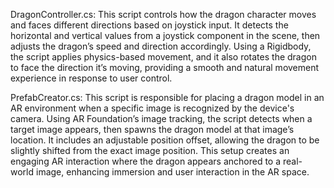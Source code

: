 DragonController.cs:
This script controls how the dragon character moves and faces different directions based on joystick input. It detects the horizontal and vertical values from a joystick component in the scene, 
then adjusts the dragon’s speed and direction accordingly. Using a Rigidbody, the script applies physics-based movement, and it also rotates the dragon to face the direction it’s moving,
providing a smooth and natural movement experience in response to user control.

PrefabCreator.cs:
This script is responsible for placing a dragon model in an AR environment when a specific image is recognized by the device's camera. Using AR Foundation’s image tracking,
the script detects when a target image appears, then spawns the dragon model at that image’s location. It includes an adjustable position offset,
allowing the dragon to be slightly shifted from the exact image position. This setup creates an engaging AR interaction where the dragon appears anchored to a real-world image,
enhancing immersion and user interaction in the AR space.






